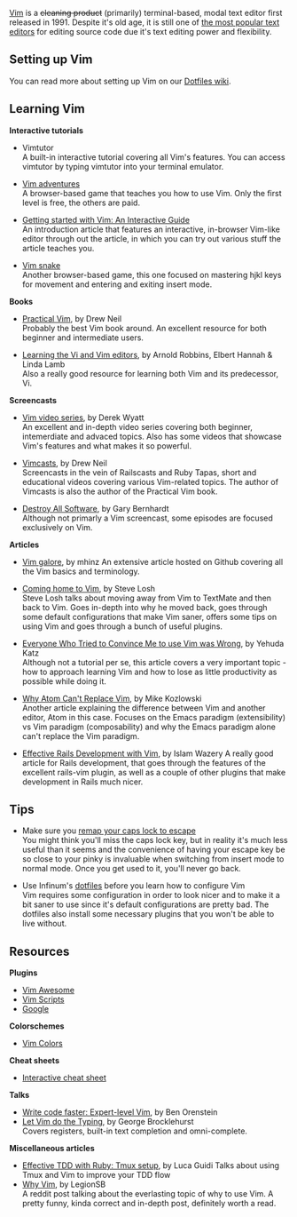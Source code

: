 [Vim](https://en.wikipedia.org/wiki/Vim_%28text_editor%29) is a ~~cleaning
product~~ (primarily) terminal-based, modal text editor first released in 1991.
Despite it's old age, it is still one of [the most popular text editors](http://www.askr.me/ruby#ember1447) for
editing source code due it's text editing power and flexibility.

## Setting up Vim
You can read more about setting up Vim on our [Dotfiles wiki](https://github.com/infinum/dotfiles/wiki/Setting-up-Vim).

## Learning Vim
**Interactive tutorials**
* Vimtutor  
A built-in interactive tutorial covering all Vim's features. You can access vimtutor by typing vimtutor into your terminal emulator.

* [Vim adventures](http://vim-adventures.com/)  
A browser-based game that teaches you how to use Vim. Only the first level is
free, the others are paid.

* [Getting started with Vim: An Interactive Guide](https://scotch.io/tutorials/getting-started-with-vim-an-interactive-guide)    
An introduction article that features an interactive, in-browser Vim-like editor through out the article, in which you can try out various stuff the article teaches you.

* [Vim snake](http://www.vimsnake.com/)  
Another browser-based game, this one focused on mastering hjkl keys for movement and entering and exiting insert mode.

**Books**
* [Practical Vim](https://github.com/doomzhou/vlb/raw/master/Practical-Vim-Edit-Text-at-the-Speed-of-Thought.pdf), by Drew Neil  
Probably the best Vim book around. An excellent resource for both beginner and
intermediate users.

* [Learning the Vi and Vim editors](http://pntpm4.ulb.ac.be/pntpm/Files/OReilly.Learning.the.vi.and.Vim.Editors.7th.Edition.Jul.2008.pdf), by Arnold Robbins, Elbert Hannah & Linda Lamb  
Also a really good resource for learning both Vim and its predecessor, Vi.

**Screencasts**
* [Vim video series](http://derekwyatt.org/vim/tutorials/), by Derek Wyatt  
An excellent and in-depth video series covering both beginner, intemerdiate and
advaced topics. Also has some videos that showcase Vim's features and what makes
it so powerful.

* [Vimcasts](http://vimcasts.org/), by Drew Neil  
Screencasts in the vein of Railscasts and Ruby Tapas, short and educational
videos covering various Vim-related topics. The author of Vimcasts is also the
author of the Practical Vim book.

* [Destroy All Software](https://www.destroyallsoftware.com/screencasts), by Gary Bernhardt  
Although not primarly a Vim screencast, some episodes are focused exclusively on
Vim.

**Articles**
* [Vim galore](https://github.com/mhinz/vim-galore), by mhinz
An extensive article hosted on Github covering all the Vim basics and terminology.

* [Coming home to Vim](http://stevelosh.com/blog/2010/09/coming-home-to-vim/), by Steve Losh  
Steve Losh talks about moving away from Vim to TextMate and then back to Vim.
Goes in-depth into why he moved back, goes through some default configurations
that make Vim saner, offers some tips on using Vim and goes through a bunch of
useful plugins.

* [Everyone Who Tried to Convince Me to use Vim was Wrong](http://yehudakatz.com/2010/07/29/everyone-who-tried-to-convince-me-to-use-vim-was-wrong/), by Yehuda Katz  
Although not a tutorial per se, this article covers a very important topic - how
to approach learning Vim and how to lose as little productivity as possible
while doing it.

* [Why Atom Can't Replace Vim](https://medium.com/@mkozlows/why-atom-cant-replace-vim-433852f4b4d1#.swjzx91hf), by Mike Kozlowski  
Another article explaining the difference between Vim and another editor, Atom
in this case. Focuses on the Emacs paradigm (extensibility) vs Vim paradigm
(composability) and why the Emacs paradigm alone can't replace the Vim paradigm.

* [Effective Rails Development with Vim](http://www.sitepoint.com/effective-rails-development-vim/), by Islam Wazery
A really good article for Rails development, that goes through the features of the excellent rails-vim plugin, as well as a couple of other plugins that make development in Rails much nicer.

## Tips
* Make sure you [remap your caps lock to escape](http://stackoverflow.com/a/8437594)  
You might think you'll miss the caps lock key, but in reality it's much less
useful than it seems and the convenience of having your escape key be so close
to your pinky is invaluable when switching from insert mode to normal mode. Once
you get used to it, you'll never go back.

* Use Infinum's [dotfiles](https://github.com/infinum/dotfiles) before you learn how to configure Vim  
Vim requires some configuration in order to look nicer and to make it a bit
saner to use since it's default configurations are pretty bad. The dotfiles also
install some necessary plugins that you won't be able to live without.

## Resources
**Plugins**
* [Vim Awesome](http://vimawesome.com/)
* [Vim Scripts](http://www.vim.org/scripts/)
* [Google](http://www.google.com/)

**Colorschemes**
* [Vim Colors](http://vimcolors.com/)

**Cheat sheets**
* [Interactive cheat sheet](http://sheet.shiar.nl/vi/)

**Talks**
* [Write code faster: Expert-level Vim](https://www.youtube.com/watch?v=SkdrYWhh-8s), by Ben Orenstein  
* [Let Vim do the Typing](https://www.youtube.com/watch?v=SkdrYWhh-8s), by George Brocklehurst  
Covers registers, built-in text completion and omni-complete.

**Miscellaneous articles**
* [Effective TDD with Ruby: Tmux setup](http://lucaguidi.com/2015/11/17/effective-tdd-with-ruby-tmux-setup.html), by Luca Guidi
Talks about using Tmux and Vim to improve your TDD flow
* [Why Vim](https://www.reddit.com/r/ProgrammerHumor/comments/338tx5/vim/), by LegionSB  
A reddit post talking about the everlasting topic of why to use Vim. A pretty funny, kinda correct and in-depth post, definitely worth a read.
